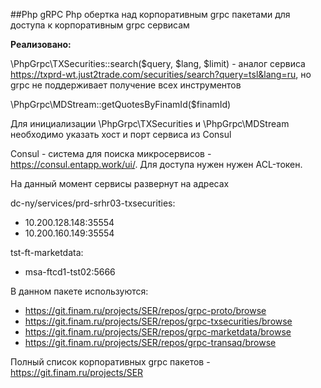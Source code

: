 ##Php gRPC
Php обертка над корпоративным grpc пакетами для доступа к корпоративным grpc сервисам

**Реализовано:**

\PhpGrpc\TXSecurities::search($query, $lang, $limit) - аналог сервиса https://txprd-wt.just2trade.com/securities/search?query=tsl&lang=ru, но grpc не поддерживает получение всех инструментов

\PhpGrpc\MDStream::getQuotesByFinamId($finamId)

Для инициализации \PhpGrpc\TXSecurities и \PhpGrpc\MDStream необходимо указать хост и порт сервиса из Consul

Consul - система для поиска микросервисов - https://consul.entapp.work/ui/. Для доступа нужен нужен ACL-токен.

На данный момент сервисы развернут на адресах

dc-ny/services/prd-srhr03-txsecurities:
* 10.200.128.148:35554
* 10.200.160.149:35554

tst-ft-marketdata:
* msa-ftcd1-tst02:5666


В данном пакете используются:
* https://git.finam.ru/projects/SER/repos/grpc-proto/browse
* https://git.finam.ru/projects/SER/repos/grpc-txsecurities/browse
* https://git.finam.ru/projects/SER/repos/grpc-marketdata/browse
* https://git.finam.ru/projects/SER/repos/grpc-transaq/browse

Полный список корпоративных grpc пакетов - https://git.finam.ru/projects/SER

